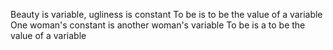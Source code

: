 Beauty is variable, ugliness is constant
To be is to be the value of a variable
One woman's constant is another woman's variable
To be is a to be the value of a variable

